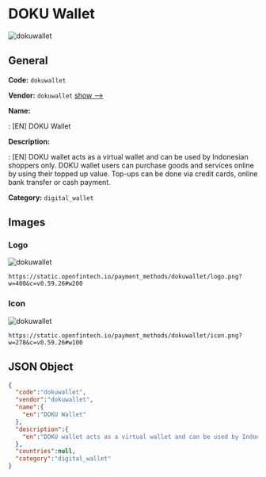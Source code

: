 
# DOKU Wallet 
![dokuwallet](https://static.openfintech.io/payment_methods/dokuwallet/logo.png?w=400&c=v0.59.26#w200)  

## General 
**Code:** `dokuwallet` 
 
**Vendor:** `dokuwallet` [show -->](/vendors/dokuwallet/) 
 
**Name:** 
 
:	[EN] DOKU Wallet 
 
**Description:** 
 
: [EN] DOKU wallet acts as a virtual wallet and can be used by Indonesian shoppers only. DOKU wallet users can purchase goods and services online by using their topped up value. Top-ups can be done via credit cards, online bank transfer or cash payment. 
 
**Category:** `digital_wallet` 
 

## Images 

### Logo 
![dokuwallet](https://static.openfintech.io/payment_methods/dokuwallet/logo.png?w=400&c=v0.59.26#w200)  

```
https://static.openfintech.io/payment_methods/dokuwallet/logo.png?w=400&c=v0.59.26#w200
```  

### Icon 
![dokuwallet](https://static.openfintech.io/payment_methods/dokuwallet/icon.png?w=278&c=v0.59.26#w100)  

```
https://static.openfintech.io/payment_methods/dokuwallet/icon.png?w=278&c=v0.59.26#w100
```  

## JSON Object 

```json
{
  "code":"dokuwallet",
  "vendor":"dokuwallet",
  "name":{
    "en":"DOKU Wallet"
  },
  "description":{
    "en":"DOKU wallet acts as a virtual wallet and can be used by Indonesian shoppers only. DOKU wallet users can purchase goods and services online by using their topped up value. Top-ups can be done via credit cards, online bank transfer or cash payment."
  },
  "countries":null,
  "category":"digital_wallet"
}
```  
